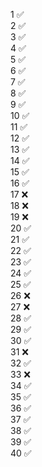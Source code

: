 1	✅
<br>
2	✅
<br>
3	✅
<br>
4	✅
<br>
5	✅
<br>
6	✅
<br>
7	✅
<br>
8	✅
<br>
9	✅
<br>
10	✅
<br>
11	✅
<br>
12	✅
<br>
13	✅
<br>
14	✅
<br>
15	✅
<br>
16	✅
<br>
17	❌
<br>
18	❌
<br>
19	❌
<br>
20	✅
<br>
21	✅
<br>
22	✅
<br>
23	✅
<br>
24	✅
<br>
25	✅
<br>
26	❌
<br>
27	❌
<br>
28	✅
<br>
29	✅
<br>
30	✅
<br>
31	❌
<br>
32	✅
<br>
33	❌
<br>
34	✅
<br>
35	✅
<br>
36	✅
<br>
37	✅
<br>
38	✅
<br>
39	✅
<br>
40	✅